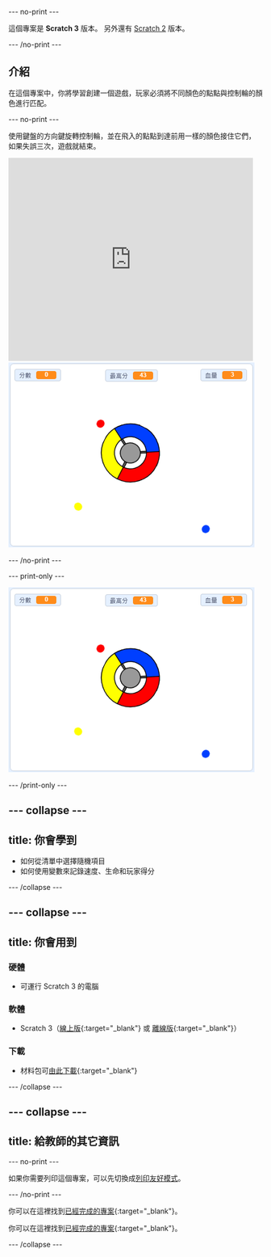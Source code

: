 --- no-print ---

這個專案是 **Scratch 3** 版本。 另外還有 [Scratch 2](https://projects.raspberrypi.org/zh-TW/projects/catch-the-dots-scratch2) 版本。

--- /no-print ---

## 介紹

在這個專案中，你將學習創建一個遊戲，玩家必須將不同顏色的點點與控制輪的顏色進行匹配。

--- no-print ---

使用鍵盤的方向鍵旋轉控制輪，並在飛入的點點到達前用一樣的顏色接住它們， 如果失誤三次，遊戲就結束。

<div class="scratch-preview">
  <iframe allowtransparency="true" width="485" height="402" src="https://scratch.mit.edu/projects/embed/397738901/?autostart=false" frameborder="0" scrolling="no"></iframe>
  <img src="images/dots-final.png">
</div>

--- /no-print ---

--- print-only ---

![抓住點點的遊戲截圖](images/dots-final.png)

--- /print-only ---

--- collapse ---
---
title: 你會學到
---

+ 如何從清單中選擇隨機項目
+ 如何使用變數來記錄速度、生命和玩家得分

--- /collapse ---

--- collapse ---
---
title: 你會用到
---

### 硬體

+ 可運行 Scratch 3 的電腦

### 軟體

+ Scratch 3（[線上版](https://rpf.io/scratchon){:target="_blank"} 或 [離線版](https://rpf.io/scratchoff){:target="_blank"}）

### 下載

+ 材料包可[由此下載](https://rpf.io/p/zh-TW/catch-the-dots-go){:target="_blank"}

--- /collapse ---

--- collapse ---
---
title: 給教師的其它資訊
---

--- no-print ---

如果你需要列印這個專案，可以先切換成[列印友好模式](https://projects.raspberrypi.org/zh-TW/projects/catch-the-dots/print)。

--- /no-print ---

你可以在這裡找到[已經完成的專案](https://rpf.io/p/zh-TW/catch-the-dots-get){:target="_blank"}。

你可以在這裡找到[已經完成的專案](https://scratch.mit.edu/projects/252923761/#editor){:target="_blank"}。

--- /collapse ---
